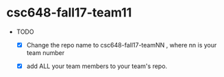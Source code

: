 # csc648-fall17-team11

- TODO

  - [X] Change the repo name to csc648-fall17-teamNN , where nn is your team number

  - [X] add ALL your team members to your team's repo.
